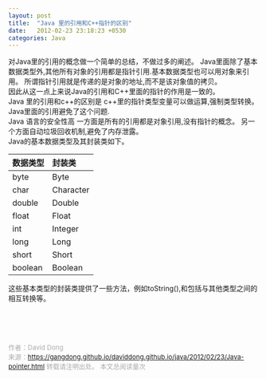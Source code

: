 ```yaml
---
layout: post
title:  "Java 里的引用和C++指针的区别"
date:   2012-02-23 23:18:23 +0530
categories: Java
---
```

对Java里的引用的概念做一个简单的总结，不做过多的阐述。
Java里面除了基本数据类型外,其他所有对象的引用都是指针引用.基本数据类型也可以用对象来引用。 所谓指针引用就是传递的是对象的地址,而不是该对象值的拷贝。<br>
因此从这一点上来说Java的引用和C++里面的指针的作用是一致的。<br>
Java 里的引用和c++的区别是 c++里的指针类型变量可以做运算,强制类型转换。 Java里面的引用避免了这个问题.<br>
Java 语言的安全性高 一方面是所有的引用都是对象引用,没有指针的概念。 另一个方面自动垃圾回收机制,避免了内存泄露。
<br>
Java的基本数据类型及其封装类如下。

数据类型|封装类|
---|:---|
byte|Byte|
char|Character|
double|Double|
float|Float|
int|Integer|
long|Long|
short|Short|
boolean|Boolean|


这些基本类型的封装类提供了一些方法，例如toString(),和包括与其他类型之间的相互转换等。


<!-- Gitalk 评论 start  -->
<!-- Link Gitalk 的支持文件  -->
<link rel="stylesheet" href="https://unpkg.com/gitalk/dist/gitalk.css">
<script src="https://unpkg.com/gitalk/dist/gitalk.min.js"></script>
<div id="gitalk-container"></div>
<script type="text/javascript">
   var gitalk = new Gitalk({

   // gitalk的主要参数
   clientID: '5e24fc307693a6df3bc5',
   clientSecret: '28c9c17e1174c705c42e9bdc92f87cadcc4ec8b8',
   repo: 'daviddong.github.io',
   owner: 'gangdong',
   admin: ['gangdong'],
   id: 'java/2012/02/23/Java-pointer.html',
   title: 'comments'
    });
   gitalk.render('gitalk-container');
</script>
<!-- Gitalk end -->

<br><br><br>

<font size="2" color="#aaa">作者：David Dong<br></font>
<font size="2" color="#aaa">来源：https://gangdong.github.io/daviddong.github.io/java/2012/02/23/Java-pointer.html</font>
<font size="2" color="#aaa">转载请注明出处。</font>
<span id="busuanzi_container_page_pv" ></span><font size="2" color="#aaa">
本文总阅读量</font><font size="2" color="#aaa"><span id="busuanzi_value_page_pv"></font></span><font size="2" color="#aaa">次</font>